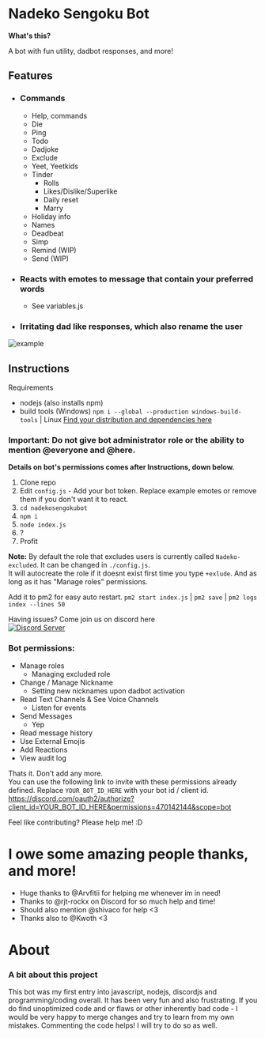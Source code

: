 # Nadeko Sengoku Bot

**What's this?**

A bot with fun utility, dadbot responses, and more!

## Features
* ### Commands
  * Help, commands
  * Die
  * Ping
  * Todo
  * Dadjoke
  * Exclude
  * Yeet, Yeetkids
  * Tinder
    * Rolls
    * Likes/Dislike/Superlike
    * Daily reset
    * Marry
  * Holiday info
  * Names
  * Deadbeat
  * Simp
  * Remind (WIP)
  * Send (WIP)
* ### Reacts with emotes to message that contain your preferred words
  * See variables.js
* ### Irritating dad like responses, which also rename the user

<img src="https://i.imgur.com/WsMAKPB.png" title="example"/>

## Instructions
Requirements
* nodejs (also installs npm)
* build tools (Windows) `npm i --global --production windows-build-tools` | Linux <a href="https://github.com/Automattic/node-canvas/wiki/Installation:-Fedora-and-other-RPM-based-distributions"> Find your distribution and dependencies here </a> 

### Important: Do not give bot administrator role or the ability to mention @everyone and @here.
**Details on bot's permissions comes after Instructions, down below.**
1. Clone repo
1. Edit `config.js` - Add your bot token. Replace example emotes or remove them if you don't want it to react.
1. `cd nadekosengokubot`
1. `npm i`
1. `node index.js`
1. ?
1. Profit

**Note:** 
By default the role that excludes users is currently called `Nadeko-excluded`. It can be changed in `./config.js`.              
It will autocreate the role if it doesnt exist first time you type `+exlude`. And as long as it has "Manage roles" permissions.  

Add it to pm2 for easy auto restart. 
`pm2 start index.js` |
`pm2 save` |
`pm2 logs index --lines 50` 

Having issues? Come join us on discord here                                                                                    
<a href="https://discord.gg/msNtTYV">
<img src="https://discordapp.com/api/guilds/414099963841216512/embed.png?style=banner2" title="Discord Server"/>
</a>

### Bot permissions:
* Manage roles
  * Managing excluded role
* Change / Manage Nickname 
  * Setting new nicknames upon dadbot activation
* Read Text Channels & See Voice Channels 
  * Listen for events
* Send Messages
  * Yep
* Read message history
* Use External Emojis
* Add Reactions
* View audit log
                                                         
Thats it. Don't add any more.                                                                         
You can use the following link to invite with these permissions already defined. Replace `YOUR_BOT_ID_HERE` with your bot id / client id.
https://discord.com/oauth2/authorize?client_id=YOUR_BOT_ID_HERE&permissions=470142144&scope=bot

Feel like contributing? Please help me! :D

# I owe some amazing people thanks, and more!
- Huge thanks to @Arvfitii for helping me whenever im in need!
- Thanks to @rjt-rockx on Discord for so much help and time!
- Should also mention @shivaco for help <3
- Thanks also to @Kwoth <3

# About
### A bit about this project
This bot was my first entry into javascript, nodejs, discordjs and programming/coding overall. It has been very fun and also frustrating. If you do find unoptimized code and or flaws or other inherently bad code - I would be very happy to merge changes and try to learn from my own mistakes. Commenting the code helps! I will try to do so as well.
